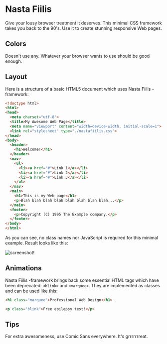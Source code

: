 Nasta Fiilis
============

Give your lousy browser treatment it deserves. This minimal CSS framework takes
you back to the 90's. Use it to create stunning responsive Web pages.

Colors
------

Doesn't use any. Whatever your browser wants to use should be good enough.

Layout
------

Here is a structure of a basic HTML5 document which uses Nasta Fiilis
-framework:

```html
<!doctype html>
<html>
<head>
  <meta charset="utf-8">
  <title>My Awesome Web Page</title>
  <meta name="viewport" content="width=device-width, initial-scale=1">
  <link rel="stylesheet" type="./nastafiilis.css">
</head>
<body>
  <header>
    <h1>Welcome!</h1>
  </header>
  <nav>
    <ul>
      <li><a href="#">Link 1</a></li>
      <li><a href="#">Link 2</a></li>
      <li><a href="#">Link 3</a></li>
    </ul>
  </nav>
  <main>
    <h1>This is my Web page</h1>
    <p>Blah blah blah blah blah blah blah blah...</p>
  </main>
  <footer>
    <p>Copyright (C) 1995 The Example company.</p>
  </footer>
</body>
</html>
```

As you can see, no class names nor JavaScript is required for this minimal
example. Result looks like this:

![screenshot](https://cloud.githubusercontent.com/assets/8155018/3911847/812d6e82-2325-11e4-82fb-19be23ebb355.png)!

Animations
----------

Nasta Fiilis -framework brings back some essential HTML tags which have been
deprecated: `<blink>` and `<marquee>`. They are implemented as classes and can
be used like this:

```html
<h1 class="marquee">Professional Web Design</h1>

<p class="blink">Free epilepsy test!</p>
```

Tips
----

For extra awesomeness, use Comic Sans everywhere. It's grrrrrrreat.
